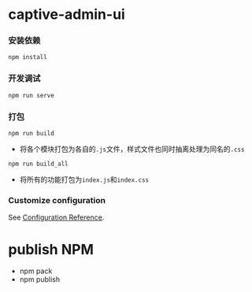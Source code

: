 # captive-admin-ui

### 安装依赖
```
npm install
```

### 开发调试
```
npm run serve
```

### 打包
```
npm run build
```
- 将各个模块打包为各自的`.js`文件，样式文件也同时抽离处理为同名的`.css`
```
npm run build_all
```
- 将所有的功能打包为`index.js`和`index.css`



### Customize configuration
See [Configuration Reference](https://cli.vuejs.org/config/).


# publish NPM
- npm pack
- npm publish